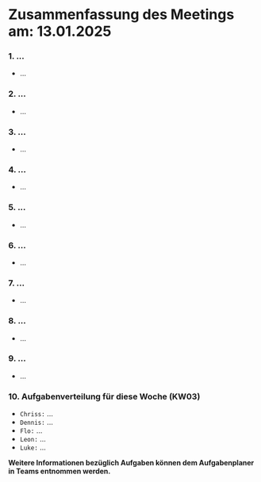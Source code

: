 # Zusammenfassung des Meetings am: 13.01.2025

### 1. ...

- ...

### 2. ...

- ...

### 3. ...

- ...

### 4. ...

- ...

### 5. ...

- ...

### 6. ...

- ...

### 7. ...

- ...

### 8. ...

- ...

### 9. ...

- ...

### 10. Aufgabenverteilung für diese Woche (KW03)

- ```Chriss:``` ...
- ```Dennis:``` ... 
- ```Flo:``` ...
- ```Leon:``` ...
- ```Luke:``` ...

**Weitere Informationen bezüglich Aufgaben können dem Aufgabenplaner in Teams entnommen werden.**
